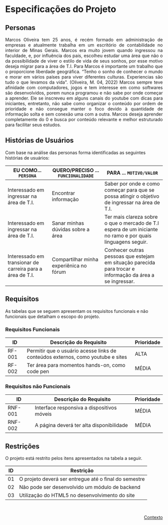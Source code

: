 # Especificações do Projeto

## Personas

<div align="justify">

Marcos Oliveira tem 25 anos, é recém formado em administração de empresas e atualmente trabalha em um escritório de contabilidade no interior de Minas Gerais. Marcos era muito jovem quando ingressou na faculdade, e, por influência dos pais, escolheu estudar uma área que não o da possibilidade de viver o estilo de vida de seus sonhos, por esse motivo deseja migrar para a área de T.I. Para Marcos é importante um trabalho que o proporcione liberdade geográfica. “Tenho o sonho de conhecer o mundo e morar em vários países para viver diferentes culturas. Experiencias são tudo o que levamos da vida". (Oliveira, M. 04, 2022) Marcos sempre teve afinidade com computadores, jogos e tem interesse em como softwares são desenvolvidos, porem nunca programou e não sabe por onde começar a aprender. Ele se inscreveu em alguns canais do youtube com dicas para iniciantes, entretanto, não sabe como organizar o conteúdo por ordem de prioridade e não consegue manter o foco devido à quantidade de informação solta e sem conexão uma com a outra. Marcos deseja aprender completamente do 0 e busca por conteúdo relevante e melhor estruturado para facilitar seus estudos.

</div>

## Histórias de Usuários

Com base na análise das personas forma identificadas as seguintes histórias de usuários:

|EU COMO... `PERSONA`| QUERO/PRECISO ... `FUNCIONALIDADE` |PARA ... `MOTIVO/VALOR`                 |
|--------------------|------------------------------------|----------------------------------------|
|Interessado em ingressar na área de T.I. | Encontrar informação|Saber por onde e como começar para que se possa atingir o objetivo de ingressar na área de T.I.| 
|Interessado em ingressar na área de T.I. | Sanar minhas dúvidas sobre a área|Ter mais clareza sobre o que o mercado de T.I espera de um iniciante no ramo e por quais linguagens seguir. |
|Interessado em transionar de carreira para a área de T.I. |Compartilhar minha experiênica no fórum |Conhecer outras pessoas que estejam em situação parecida para trocar e informação da área a se ingressar. |


## Requisitos

As tabelas que se seguem apresentam os requisitos funcionais e não funcionais que detalham o escopo do projeto.

### Requisitos Funcionais

|ID    | Descrição do Requisito  | Prioridade |
|------|-----------------------------------------|----|
|RF-001| Permitir que o usuário acesse links de conteúdos externos, como youtube e sites | ALTA |
|RF-002| Ter área para momentos hands-on, como code pen  | MÉDIA |



### Requisitos não Funcionais

|ID     | Descrição do Requisito  |Prioridade |
|-------|-------------------------|----|
|RNF-001| Interface responsiva a dispositivos móveis | MÉDIA |
|RNF-002| A página deverá ter alta disponibilidade | MÉDIA |

## Restrições

O projeto está restrito pelos itens apresentados na tabela a seguir.

|ID| Restrição                                             |
|--|-------------------------------------------------------|
|01| O projeto deverá ser entregue até o final do semestre |
|02| Não pode ser desenvolvido um módulo de backend        |
|03| Utilização do HTML5 no desenvolvimento do site         |


<br>

<p align="right"><a href="./context.md">Contexto</a>
